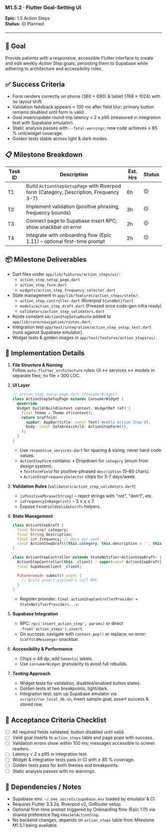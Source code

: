 ### M1.5.2 · Flutter Goal-Setting UI

**Epic:** 1.5 Action Steps\
**Status:** 🟡 Planned

---

## 🎯 Goal

Provide patients with a responsive, accessible Flutter interface to create and
edit weekly _Action Step_ goals, persisting them to Supabase while adhering to
architecture and accessibility rules.

## ✅ Success Criteria

- Form renders correctly on phone (360 × 690) & tablet (768 × 1024) with no
  layout shift.
- Validation feedback appears < 100 ms after field blur; primary button remains
  disabled until form is valid.
- Goal insert/update round-trip latency < 2 s p95 (measured in integration test
  with Supabase emulator).
- Static analysis passes with `--fatal-warnings`; new code achieves ≥ 85 %
  unit/widget coverage.
- Golden tests stable across light & dark modes.

## 📋 Milestone Breakdown

| Task ID | Description                                                                           | Est. Hrs | Status |
| ------- | ------------------------------------------------------------------------------------- | -------- | ------ |
| T1      | Build `ActionStepSetupPage` with Riverpod form (Category, Description, Frequency 3-7) | 6h       | 🟡     |
| T2      | Implement validation (positive phrasing, frequency bounds)                            | 3h       | 🟡     |
| T3      | Connect page to Supabase insert RPC; show snackbar on error                           | 2h       | 🟡     |
| T4      | Integrate with onboarding flow (Epic 1.11) – optional first-time prompt               | 2h       | 🟡     |

## 📦 Milestone Deliverables

- Dart files under `app/lib/features/action_steps/ui/`:
  - `action_step_setup_page.dart`
  - `action_step_form.dart`
  - `widgets/action_step_frequency_selector.dart`
- State management in `app/lib/features/action_steps/state/`:
  - `action_step_controller.dart` (Riverpod `StateNotifier`)
  - `models/action_step_draft.dart` (Freezed once code-gen infra ready)
  - `validators/action_step_validators.dart`
- Route constant `kActionStepSetupRoute` added to
  `app/lib/core/navigation/routes.dart`.
- Integration test `app/test/integration/action_step_setup_test.dart` (runs
  against Supabase emulator).
- Widget tests & golden images in `app/test/features/action_steps/ui/`.

## 🔧 Implementation Details

1. **File Structure & Naming**\
   Follow `auto_flutter_architecture` rules: UI ↔ services ↔ models in separate
   files; no file > 300 LOC.

2. **UI Layer**
   ```dart
   // action_step_setup_page.dart (ConsumerWidget)
   class ActionStepSetupPage extends ConsumerWidget {
     @override
     Widget build(BuildContext context, WidgetRef ref) {
       final theme = Theme.of(context);
       return Scaffold(
         appBar: AppBar(title: const Text('Weekly Action Step')),
         body: const SafeArea(child: ActionStepForm()),
       );
     }
   }
   ```
   - Use `responsive_services.dart` for spacing & sizing; never hard-code
     values.
   - `ActionStepForm` contains: • Dropdown for `category` (enum from design
     system).\
     • `TextFormField` for positive-phrased `description` (5–80 chars).\
     • `ActionStepFrequencySelector` chips for 3-7 days/week.

3. **Validation Rules** (`validators/action_step_validators.dart`)
   - `isPositivePhrase(String)` – reject strings with "not", "don’t", etc.
   - `isFrequencyInRange(int)` – 3 ≤ x ≤ 7.
   - Expose `FormFieldValidator<T>` helpers.

4. **State Management**
   ```dart
   class ActionStepDraft {
     final String? category;
     final String description;
     final int frequency; // days per week
     const ActionStepDraft({this.category, this.description = '', this.frequency = 3});
   }

   class ActionStepController extends StateNotifier<ActionStepDraft> {
     ActionStepController(this._client) : super(const ActionStepDraft());
     final SupabaseClient _client;

     Future<void> submit() async {
       // Build insert payload & call RPC
     }
   }
   ```
   - Register provider:
     `final actionStepControllerProvider = StateNotifierProvider<...>`.

5. **Supabase Integration**
   - RPC: `rpc('insert_action_step', params)` or direct
     `.from('action_steps').insert`.
   - On success: navigate with `context.pop()` or replace; on error:
     `ScaffoldMessenger` snackbar.

6. **Accessibility & Performance**
   - Chips ≥ 48 dp; add `Semantic` labels.
   - Use `ConsumerWidget` granularity to avoid full rebuilds.

7. **Testing Approach**
   - Widget tests for validation, disabled/enabled button states.
   - Golden tests at two breakpoints, light/dark.
   - Integration test: spin up Supabase emulator via `scripts/run_local_db.sh`,
     insert sample goal, assert success & stored row.

## 📜 Acceptance Criteria Checklist

- [ ] All required fields validated; button disabled until valid.
- [ ] Valid goal inserts to `action_steps` table and page pops with success.
- [ ] Validation errors show within 100 ms; messages accessible to screen
      readers.
- [ ] Latency < 2 s p95 in integration test.
- [ ] Widget & integration tests pass in CI with ≥ 85 % coverage.
- [ ] Golden tests pass for both themes and breakpoints.
- [ ] Static analysis passes with no warnings.

## 🔗 Dependencies / Notes

- Supabase env: `~/.bee_secrets/supabase.env` loaded by emulator & CI.
- Requires Flutter 3.3.2a, Riverpod v2, GoRouter setup.
- Optional first-time prompt triggered by Onboarding flow (Epic 1.11) via shared
  preference flag `kHasSetActionStep`.
- No backend changes; depends on `action_steps` table from Milestone M1.5.1
  being available.

